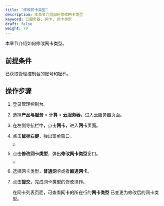 ```yaml
---
title: "修改网卡类型"
description: 本章节介绍如何修改网卡类型
keyword: 云服务器, 网卡, 网卡类型
draft: false
weight: 70
---
```


本章节介绍如何修改网卡类型。

## 前提条件

已获取管理控制台的账号和密码。

## 操作步骤

1. 登录管理控制台。

2. 选择**产品与服务** > **计算** > **云服务器**，进入云服务器页面。

3. 在左侧导航栏中，点击**网卡**，进入**网卡**页面。

4. 点击**鼠标右键**，弹出菜单窗口。

   <img src="/compute/vm/_images/vm_nic_type.png" style="zoom:50%;" />

5. 点击**修改网卡类型**，弹出**修改网卡类型**窗口。

   <img src="/compute/vm/_images/vm_nic_type_win.png" style="zoom:50%;" />

6. 选择网卡类型，**普通网卡**或者**直通网卡**。

7. 点击**提交**，完成网卡类型的修改操作。

   在网卡列表页面，可查看网卡的所在行的**网卡类型** 已变更为修改后的网卡类型。

